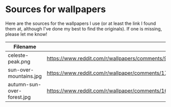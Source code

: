 # Sources for wallpapers
Here are the sources for the wallpapers I use (or at least the link I found them at, although I've done my best to find the originals). If one is missing, please let me know!

Filename | Source Link
--- | --- 
celeste-peak.png | https://www.reddit.com/r/wallpapers/comments/962zfd/the_summit_of_celeste_mountain_1920x1080/
sun-over-mountains.jpg | https://www.reddit.com/r/wallpaper/comments/17fhvhz/autumn_october_2023_release_by_sulcetech_3840_x/
autumn-sun-over-forest.jpg | https://www.reddit.com/r/wallpaper/comments/16x1upi/autumn_october_2023_release_by_sulcetech_3840_x/
